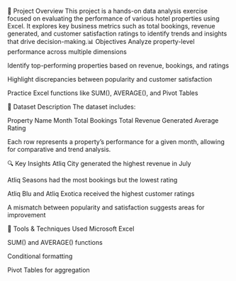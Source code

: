 📌 Project Overview
This project is a hands-on data analysis exercise focused on evaluating the performance of various hotel properties using Excel. It explores key business metrics such as total bookings, revenue generated, and customer satisfaction ratings to identify trends and insights that drive decision-making.📊 Objectives
Analyze property-level performance across multiple dimensions

Identify top-performing properties based on revenue, bookings, and ratings

Highlight discrepancies between popularity and customer satisfaction

Practice Excel functions like SUM(), AVERAGE(), and Pivot Tables

📁 Dataset Description
The dataset includes:

Property Name
Month
Total Bookings
Total Revenue Generated
Average Rating

Each row represents a property’s performance for a given month, allowing for comparative and trend analysis.

🔍 Key Insights
Atliq City generated the highest revenue in July

Atliq Seasons had the most bookings but the lowest rating

Atliq Blu and Atliq Exotica received the highest customer ratings

A mismatch between popularity and satisfaction suggests areas for improvement

🧠 Tools & Techniques Used
Microsoft Excel

SUM() and AVERAGE() functions

Conditional formatting

Pivot Tables for aggregation
